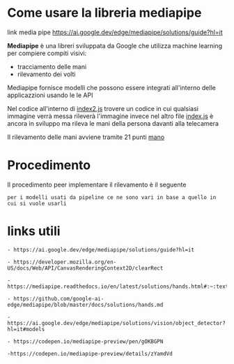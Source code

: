 # Come usare la libreria mediapipe

link media pipe https://ai.google.dev/edge/mediapipe/solutions/guide?hl=it

**Mediapipe** è una libreri sviluppata da Google che utilizza machine learning per compiere compiti visivi: 

- tracciamento delle mani 
- rilevamento dei volti 

Mediapipe fornisce modelli che possono essere integrati all'interno delle applicazzioni usando le le API 

Nel codice all'interno di [index2.js](https://github.com/antoniolaikauf/detection-mediapipe/blob/main/index2.js) trovere un codice in cui qualsiasi immagine verrà messa rileverà l'immagine  invece nel altro file [index.js](https://github.com/antoniolaikauf/detection-mediapipe/blob/main/index.js) è ancora in sviluppo ma rileva le mani della persona davanti alla telecamera

Il rilevamento delle mani avviene tramite 21 punti [mano](img/struttura%20mano.png)
# Procedimento 
Il procedimento peer implementare il rilevamento è il seguente

```
per i modelli usati da pipeline ce ne sono vari in base a quello in cui si vuole usarli
```

# links utili
```
- https://ai.google.dev/edge/mediapipe/solutions/guide?hl=it

- https://developer.mozilla.org/en-US/docs/Web/API/CanvasRenderingContext2D/clearRect

- https://mediapipe.readthedocs.io/en/latest/solutions/hands.html#:~:text=MediaPipe%20Hands%20is%20a%20high,from%20just%20a%20single%20frame.

- https://github.com/google-ai-edge/mediapipe/blob/master/docs/solutions/hands.md

- https://ai.google.dev/edge/mediapipe/solutions/vision/object_detector?hl=it#models

- https://codepen.io/mediapipe-preview/pen/gOKBGPN

-https://codepen.io/mediapipe-preview/details/zYamdVd
```